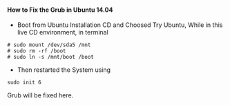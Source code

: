 #### How to Fix the Grub in Ubuntu 14.04

* Boot from Ubuntu Installation CD and Choosed Try Ubuntu, While in this live CD environment, in terminal

```
# sudo mount /dev/sda5 /mnt
# sudo rm -rf /boot
# sudo ln -s /mnt/boot /boot
```

* Then restarted the System using 

```
sudo init 6
```

Grub will be fixed here.

